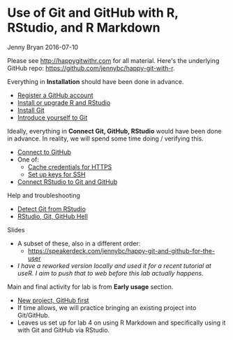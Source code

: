 Use of Git and GitHub with R, RStudio, and R Markdown
================
Jenny Bryan
2016-07-10

Please see <http://happygitwithr.com> for all material. Here's the underlying GitHub repo: <https://github.com/jennybc/happy-git-with-r>.

Everything in **Installation** should have been done in advance.

-   [Register a GitHub account](http://happygitwithr.com/github-acct.html)
-   [Install or upgrade R and RStudio](http://happygitwithr.com/install-r-rstudio.html)
-   [Install Git](http://happygitwithr.com/install-git.html)
-   [Introduce yourself to Git](http://happygitwithr.com/hello-git.html)

Ideally, everything in **Connect Git, GitHub, RStudio** would have been done in advance. In reality, we will spend some time doing / verifying this.

-   [Connect to GitHub](http://happygitwithr.com/push-pull-github.html)
-   One of:
    -   [Cache credentials for HTTPS](http://happygitwithr.com/credential-caching.html)
    -   [Set up keys for SSH](http://happygitwithr.com/ssh-keys.html)
-   [Connect RStudio to Git and GitHub](http://happygitwithr.com/rstudio-git-github.html)

Help and troubleshooting

-   [Detect Git from RStudio](http://happygitwithr.com/rstudio-see-git.html)
-   [RStudio, Git, GitHub Hell](http://happygitwithr.com/troubleshooting.html)

Slides

-   A subset of these, also in a different order:
    -   <https://speakerdeck.com/jennybc/happy-git-and-github-for-the-user>
-   *I have a reworked version locally and used it for a recent tutorial at useR. I aim to push that to web before this lab actually happens.*

Main and final activity for lab is from **Early usage** section.

-   [New project, GitHub first](http://happygitwithr.com/new-github-first.html)
-   If time allows, we will practice bringing an existing project into Git/GitHub.
-   Leaves us set up for lab 4 on using R Markdown and specifically using it with Git and GitHub via RStudio.
